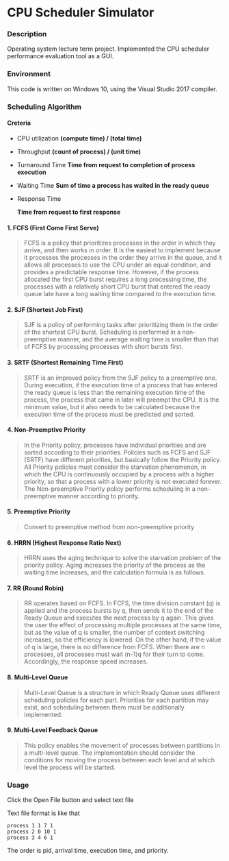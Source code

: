 # CPU Scheduler Simulator

### Description

Operating system lecture term project. Implemented the CPU scheduler performance evaluation tool as a GUI.



### Environment

This code is written on Windows 10, using the Visual Studio 2017 compiler.



### Scheduling Algorithm

#### Creteria

+ CPU utilization 
  **(compute time) / (total time)**

+ Throughput 
  **(count of process) / (unit time)**

+ Turnaround Time 
  **Time from request to completion of process execution**

+ Waiting Time 
  **Sum of time a process has waited in the ready queue**

+ Response Time 

  **Time from request to first response**

#### 1. FCFS (First Come First Serve)

>  FCFS is a policy that prioritizes processes in the order in which they arrive, and then works in order. It is the easiest to implement because it processes the processes in the order they arrive in the queue, and it allows all processes to use the CPU under an equal condition, and provides a predictable response time. However, if the process allocated the first CPU burst requires a long processing time, the processes with a relatively short CPU burst that entered the ready queue late have a long waiting time compared to the execution time.

#### 2. SJF (Shortest Job First)

>  SJF is a policy of performing tasks after prioritizing them in the order of the shortest CPU burst. Scheduling is performed in a non-preemptive manner, and the average waiting time is smaller than that of FCFS by processing processes with short bursts first.

#### 3. SRTF (Shortest Remaining Time First)

>  SRTF is an improved policy from the SJF policy to a preemptive one. During execution, if the execution time of a process that has entered the ready queue is less than the remaining execution time of the process, the process that came in later will preempt the CPU. It is the minimum value, but it also needs to be calculated because the execution time of the process must be predicted and sorted.

#### 4. Non-Preemptive Priority

>  In the Priority policy, processes have individual priorities and are sorted according to their priorities. Policies such as FCFS and SJF (SRTF) have different priorities, but basically follow the Priority policy. All Priority policies must consider the starvation phenomenon, in which the CPU is continuously occupied by a process with a higher priority, so that a process with a lower priority is not executed forever. The Non-preemptive Priority policy performs scheduling in a non-preemptive manner according to priority.

#### 5. Preemptive Priority

> Convert to preemptive method from non-preemptive priority

#### 6. HRRN (Highest Response Ratio Next)

>  HRRN uses the aging technique to solve the starvation problem of the priority policy. Aging increases the priority of the process as the waiting time increases, and the calculation formula is as follows.

#### 7. RR (Round Robin)

>  RR operates based on FCFS. In FCFS, the time division constant (q) is applied and the process bursts by q, then sends it to the end of the Ready Queue and executes the next process by q again. This gives the user the effect of processing multiple processes at the same time, but as the value of q is smaller, the number of context switching increases, so the efficiency is lowered. On the other hand, if the value of q is large, there is no difference from FCFS. When there are n processes, all processes must wait 
> (n-1)q for their turn to come. Accordingly, the response speed increases.

#### 8. Multi-Level Queue

>  Multi-Level Queue is a structure in which Ready Queue uses different scheduling policies for each part. Priorities for each partition may exist, and scheduling between them must be additionally implemented.

#### 9. Multi-Level Feedback Queue

>  This policy enables the movement of processes between partitions in a multi-level queue. The implementation should consider the conditions for moving the process between each level and at which level the process will be started.



### Usage

Click the Open File button and select text file

Text file format is like that

```
process 1 1 7 1
process 2 0 10 1
process 3 4 6 1
```

The order is pid, arrival time, execution time, and priority.
